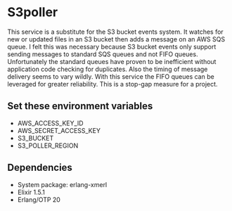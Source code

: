 # S3poller

This service is a substitute for the S3 bucket events system.
It watches for new or updated files in an S3 bucket then adds a message on an AWS
SQS queue. I felt this was necessary because S3 bucket events only support sending
messages to standard SQS queues and not FIFO queues. Unfortunately the standard queues
have proven to be inefficient without application code checking for duplicates. Also
the timing of message delivery seems to vary wildly. With this service the FIFO queues
can be leveraged for greater reliability. This is a stop-gap measure for a project.

## Set these environment variables

- AWS_ACCESS_KEY_ID
- AWS_SECRET_ACCESS_KEY
- S3_BUCKET
- S3_POLLER_REGION

## Dependencies
- System package: erlang-xmerl
- Elixir 1.5.1
- Erlang/OTP 20
